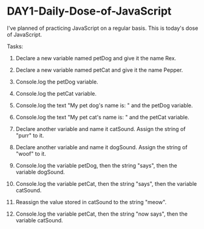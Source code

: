 # DAY1-Daily-Dose-of-JavaScript
I've planned of practicing JavaScript on a regular basis. This is today's dose of JavaScript.


Tasks:


1. Declare a new variable named petDog and give it the name Rex.

2. Declare a new variable named petCat and give it the name Pepper.

3. Console.log the petDog variable.

4. Console.log the petCat variable.

5. Console.log the text "My pet dog's name is: " and the petDog variable.

6. Console.log the text "My pet cat's name is: " and the petCat variable.

7. Declare another variable and name it catSound. Assign the string of "purr" to it.

8. Declare another variable and name it dogSound. Assign the string of "woof" to it.

9. Console.log the variable petDog, then the string "says", then the variable dogSound.

10. Console.log the variable petCat, then the string "says", then the variable catSound.

11. Reassign the value stored in catSound to the string "meow".

12. Console.log the variable petCat, then the string "now says", then the variable catSound.
